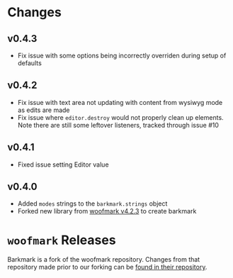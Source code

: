 # Changes

## v0.4.3

 * Fix issue with some options being incorrectly overriden during setup of defaults

## v0.4.2

 * Fix issue with text area not updating with content from wysiwyg mode as edits are made
 * Fix issue where `editor.destroy` would not properly clean up elements. Note there are still some leftover listeners, tracked through issue #10

## v0.4.1

 * Fixed issue setting Editor value

## v0.4.0

 * Added `modes` strings to the `barkmark.strings` object
 * Forked new library from [woofmark v4.2.3][1] to create barkmark

# `woofmark` Releases

Barkmark is a fork of the woofmark repository. Changes from that repository made prior to our forking can be [found in their repository][1].

 [1]: https://github.com/bevacqua/woofmark/blob/v4.2.3
 [2]: https://github.com/bevacqua/woofmark/blob/v4.2.3/changelog.markdown
